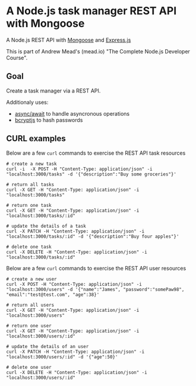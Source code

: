 # A Node.js task manager REST API with Mongoose
A Node.js REST API with [Mongoose](https://mongoosejs.com/docs/) and [Express.js](http://expressjs.com/)

This is part of Andrew Mead's (mead.io) "The Complete Node.js Developer Course".

## Goal
Create a task manager via a REST API.

Additionaly uses:
 * [async/await](https://javascript.info/async-await) to handle asyncronous operations
 * [bcryptjs](https://www.npmjs.com/package/bcryptjs) to hash passwords


## CURL examples

Below are a few `curl` commands to exercise the REST API task resources

```
# create a new task
curl -i  -X POST -H "Content-Type: application/json" -i "localhost:3000/tasks" -d '{"description":"Buy some groceries"}'

# return all tasks
curl -X GET -H "Content-Type: application/json" -i "localhost:3000/tasks"

# return one task
curl -X GET -H "Content-Type: application/json" -i "localhost:3000/tasks/:id"

# update the details of a task
curl -X PATCH -H "Content-Type: application/json" -i "localhost:3000/tasks/:id" -d '{"description":"Buy four apples"}'

# delete one task
curl -X DELETE -H "Content-Type: application/json" -i "localhost:3000/tasks/:id"
```


Below are a few `curl` commands to exercise the REST API user resources

```
# create a new user
curl -X POST -H "Content-Type: application/json" -i "localhost:3000/users" -d '{"name":"James", "password":"somePaw98", "email":"test@test.com", "age":38}'

# return all users
curl -X GET -H "Content-Type: application/json" -i "localhost:3000/users"

# return one user
curl -X GET -H "Content-Type: application/json" -i "localhost:3000/users/:id"

# update the details of an user
curl -X PATCH -H "Content-Type: application/json" -i "localhost:3000/users/:id" -d '{"age":50}'

# delete one user
curl -X DELETE -H "Content-Type: application/json" -i "localhost:3000/users/:id"
```

